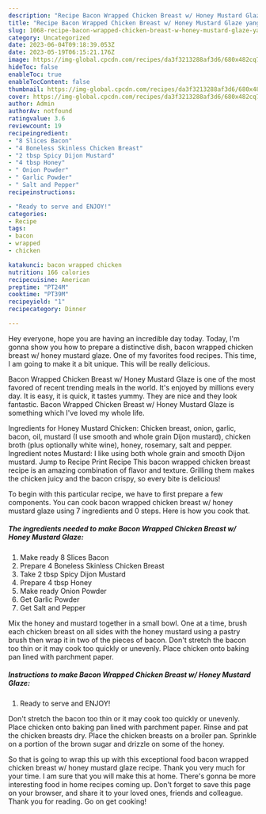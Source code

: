 ```yaml
---
description: "Recipe Bacon Wrapped Chicken Breast w/ Honey Mustard Glaze yang Delicious"
title: "Recipe Bacon Wrapped Chicken Breast w/ Honey Mustard Glaze yang Delicious"
slug: 1068-recipe-bacon-wrapped-chicken-breast-w-honey-mustard-glaze-yang-delicious
category: Uncategorized
date: 2023-06-04T09:18:39.053Z
date: 2023-05-19T06:15:21.176Z
image: https://img-global.cpcdn.com/recipes/da3f3213288af3d6/680x482cq70/bacon-wrapped-chicken-breast-w-honey-mustard-glaze-recipe-main-photo.jpg
hideToc: false
enableToc: true
enableTocContent: false
thumbnail: https://img-global.cpcdn.com/recipes/da3f3213288af3d6/680x482cq70/bacon-wrapped-chicken-breast-w-honey-mustard-glaze-recipe-main-photo.jpg
cover: https://img-global.cpcdn.com/recipes/da3f3213288af3d6/680x482cq70/bacon-wrapped-chicken-breast-w-honey-mustard-glaze-recipe-main-photo.jpg
author: Admin
authorAv: notfound
ratingvalue: 3.6
reviewcount: 19
recipeingredient:
- "8 Slices Bacon"
- "4 Boneless Skinless Chicken Breast"
- "2 tbsp Spicy Dijon Mustard"
- "4 tbsp Honey"
- " Onion Powder"
- " Garlic Powder"
- " Salt and Pepper"
recipeinstructions:

- "Ready to serve and ENJOY!"
categories:
- Recipe
tags:
- bacon
- wrapped
- chicken

katakunci: bacon wrapped chicken 
nutrition: 166 calories
recipecuisine: American
preptime: "PT24M"
cooktime: "PT39M"
recipeyield: "1"
recipecategory: Dinner

---
```



Hey everyone, hope you are having an incredible day today. Today, I'm gonna show you how to prepare a distinctive dish, bacon wrapped chicken breast w/ honey mustard glaze. One of my favorites food recipes. This time, I am going to make it a bit unique. This will be really delicious.

Bacon Wrapped Chicken Breast w/ Honey Mustard Glaze is one of the most favored of recent trending meals in the world. It's enjoyed by millions every day. It is easy, it is quick, it tastes yummy. They are nice and they look fantastic. Bacon Wrapped Chicken Breast w/ Honey Mustard Glaze is something which I've loved my whole life.

Ingredients for Honey Mustard Chicken: Chicken breast, onion, garlic, bacon, oil, mustard (I use smooth and whole grain Dijon mustard), chicken broth (plus optionally white wine), honey, rosemary, salt and pepper. Ingredient notes Mustard: I like using both whole grain and smooth Dijon mustard. Jump to Recipe Print Recipe This bacon wrapped chicken breast recipe is an amazing combination of flavor and texture. Grilling them makes the chicken juicy and the bacon crispy, so every bite is delicious!


To begin with this particular recipe, we have to first prepare a few components. You can cook bacon wrapped chicken breast w/ honey mustard glaze using 7 ingredients and 0 steps. Here is how you cook that.

<!--inarticleads1-->

##### The ingredients needed to make Bacon Wrapped Chicken Breast w/ Honey Mustard Glaze:

1. Make ready 8 Slices Bacon
1. Prepare 4 Boneless Skinless Chicken Breast
1. Take 2 tbsp Spicy Dijon Mustard
1. Prepare 4 tbsp Honey
1. Make ready  Onion Powder
1. Get  Garlic Powder
1. Get  Salt and Pepper


Mix the honey and mustard together in a small bowl. One at a time, brush each chicken breast on all sides with the honey mustard using a pastry brush then wrap it in two of the pieces of bacon. Don&#39;t stretch the bacon too thin or it may cook too quickly or unevenly. Place chicken onto baking pan lined with parchment paper. 

<!--inarticleads2-->

##### Instructions to make Bacon Wrapped Chicken Breast w/ Honey Mustard Glaze:


1. Ready to serve and ENJOY!

Don&#39;t stretch the bacon too thin or it may cook too quickly or unevenly. Place chicken onto baking pan lined with parchment paper. Rinse and pat the chicken breasts dry. Place the chicken breasts on a broiler pan. Sprinkle on a portion of the brown sugar and drizzle on some of the honey. 

So that is going to wrap this up with this exceptional food bacon wrapped chicken breast w/ honey mustard glaze recipe. Thank you very much for your time. I am sure that you will make this at home. There's gonna be more interesting food in home recipes coming up. Don't forget to save this page on your browser, and share it to your loved ones, friends and colleague. Thank you for reading. Go on get cooking!
